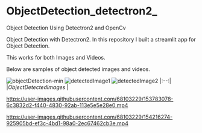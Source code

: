 # ObjectDetection_detectron2_
Object Detection Using Detectron2 and OpenCv

Object Detection with Detectron2. In this repository I built a streamlit app for Object Detection.

This works for both Images and Videos.

Below are samples of object detected images and videos.

![objectDetection-min](https://user-images.githubusercontent.com/68103229/153780969-cc571af5-7e34-443f-8596-013e67f49eeb.jpg)
![detectedImage1](https://user-images.githubusercontent.com/68103229/154215687-8cef4780-83b1-48f3-9105-ba716ccd9708.jpg)
![detectedImage2](https://user-images.githubusercontent.com/68103229/154215697-b19c8b14-4e0a-435f-aeb5-aff3e9fca489.jpg)
|:--:|
|*ObjectDetectedImages* |


https://user-images.githubusercontent.com/68103229/153783078-6c3832d2-f440-4830-92ab-113e5e5e28e0.mp4

https://user-images.githubusercontent.com/68103229/154216274-925905bd-ef3c-4bd1-98a0-2ec67462cb3e.mp4

